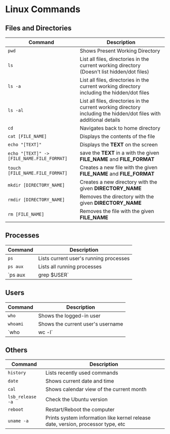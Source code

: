 # Linux Commands

## Files and Directories

|                          Command         |                         Description                                                                                |
|------------------------------------------|--------------------------------------------------------------------------------------------------------------------| 
|`pwd`                                     | Shows Present Working Directory                                                                                    |
|`ls`                                      | List all files, directories in the current working directory (Doesn't list hidden/dot files)                       |
|`ls -a`                                   | List all files, directories in the current working directory including the hidden/dot files                        |
|`ls -al`                                  | List all files, directories in the current working directory including the hidden/dot files with additional details|
|`cd`                                      | Navigates back to home directory                                                                                   |
|`cat [FILE_NAME]`                         | Displays the contents of the file                                                                                  |
|`echo "[TEXT]"`                           | Displays the **TEXT** on the screen                                                                                |
|`echo "[TEXT]" -> [FILE_NAME.FILE_FORMAT]`| save the **TEXT** in a with the given **FILE_NAME** and **FILE_FORMAT**                                            |
|`touch [FILE_NAME.FILE_FORMAT]`           | Creates a new file with the given **FILE_NAME** and **FILE_FORMAT**                                                |
|`mkdir [DIRECTORY_NAME]`                  | Creates a new directory with the given **DIRECTORY_NAME**                                                          |
|`rmdir [DIRECTORY_NAME]`                  | Removes the directory with the given **DIRECTORY_NAME**                                                            |
|`rm [FILE_NAME]`                          | Removes the file with the given **FILE_NAME**                                                                      |

## Processes

|                          Command         |                         Description                                                                                |
|------------------------------------------|--------------------------------------------------------------------------------------------------------------------| 
|`ps`                                      | Lists current user's running processes                                                                             |
|`ps aux`                                  | Lists all running processes                                                                                        |
|`ps aux | grep $USER`                     | show all running processes, but limit the output to lines containing your username                                 |

## Users

|                          Command         |                         Description                                                                                |
|------------------------------------------|--------------------------------------------------------------------------------------------------------------------| 
|`who`                                     | Shows the logged-in user                                                                                           |
|`whoami`                                  | Shows the current user's username                                                                                  |
|`who | wc -l`                             | Displays the count of users currently logged in.                                                                   |

## Others

|                          Command         |                         Description                                                                                |
|------------------------------------------|--------------------------------------------------------------------------------------------------------------------| 
|`history`                                 | Lists recently used commands                                                                                       |
|`date`                                    | Shows current date and time                                                                                        |
|`cal`                                     | Shows calendar view of the current month                                                                           |
|`lsb_release -a`                          | Check the Ubuntu version                                                                                           |
|`reboot`                                  | Restart/Reboot the computer                                                                                        |
|`uname -a`                                | Prints system information like kernel release date, version, processor type, etc|












